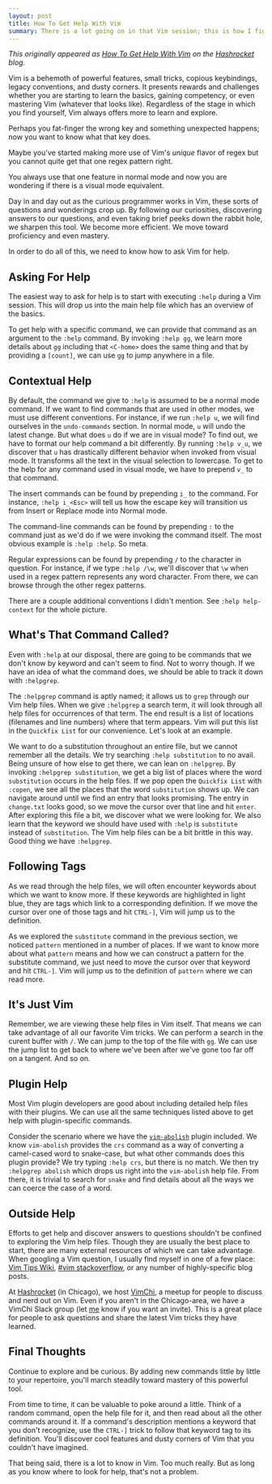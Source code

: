 ```yaml
---
layout: post
title: How To Get Help With Vim
summary: There is a lot going on in that Vim session; this is how I figure it all out
---
```


_This originally appeared as [How To Get Help With
Vim](https://hashrocket.com/blog/posts/how-to-get-help-with-vim)
on the [Hashrocket](https://hashrocket.com) blog._

Vim is a behemoth of powerful features, small tricks, copious keybindings,
legacy conventions, and dusty corners. It presents rewards and challenges
whether you are starting to learn the basics, gaining competency, or even
mastering Vim (whatever that looks like). Regardless of the stage in which
you find yourself, Vim always offers more to learn and explore.

Perhaps you fat-finger the wrong key and something unexpected happens; now you want to know what that key does.

Maybe you've started making more use of Vim's *unique* flavor of regex but you cannot quite get that one regex pattern right.

You always use that one feature in normal mode and now you are wondering if there is a visual mode equivalent.

Day in and day out as the curious programmer works in Vim, these sorts of questions and wonderings crop up. By following our curiosities, discovering answers to our questions, and even taking brief peeks down the rabbit hole, we sharpen this tool. We become more efficient. We move toward proficiency and even mastery.

In order to do all of this, we need to know how to ask Vim for help.

## Asking For Help

The easiest way to ask for help is to start with executing `:help` during a Vim session. This will drop us into the main help file which has an overview of the basics.

To get help with a specific command, we can provide that command as an argument to the `:help` command. By invoking `:help gg`, we learn more details about `gg` including that `<C-home>` does the same thing and that by providing a `[count]`, we can use `gg` to jump anywhere in a file.

## Contextual Help

By default, the command we give to `:help` is assumed to be a normal mode command. If we want to find commands that are used in other modes, we must use different conventions. For instance, if we run `:help u`, we will find ourselves in the `undo-commands` section. In normal mode, `u` will undo the latest change. But what does `u` do if we are in visual mode? To find out, we have to format our help command a bit differently. By running `:help v_u`, we discover that `u` has drastically different behavior when invoked from visual mode. It transforms all the text in the visual selection to lowercase. To get to the help for any command used in visual mode, we have to prepend `v_` to that command.

The insert commands can be found by prepending `i_` to the command. For instance, `:help i_<Esc>` will tell us how the escape key will transition us from Insert or Replace mode into Normal mode.

The command-line commands can be found by prepending `:` to the command just as we'd do if we were invoking the command itself. The most obvious example is `:help :help`. So meta.

Regular expressions can be found by prepending `/` to the character in question. For instance, if we type `:help /\w`, we'll discover that `\w` when used in a regex pattern represents any word character. From there, we can browse through the other regex patterns.

There are a couple additional conventions I didn't mention. See `:help help-context` for the whole picture.

## What's That Command Called?

Even with `:help` at our disposal, there are going to be commands that we don't know by keyword and can't seem to find. Not to worry though. If we have an idea of what the command does, we should be able to track it down with `:helpgrep`.

The `:helpgrep` command is aptly named; it allows us to `grep` through our Vim help files. When we give `:helpgrep` a search term, it will look through all help files for occurrences of that term. The end result is a list of locations (filenames and line numbers) where that term appears. Vim will put this list in the `Quickfix List` for our convenience. Let's look at an example.

We want to do a substitution throughout an entire file, but we cannot remember all the details. We try searching `:help substitution` to no avail. Being unsure of how else to get there, we can lean on `:helpgrep`. By invoking `:helpgrep substitution`, we get a big list of places where the word `substitution` occurs in the help files. If we pop open the `Quickfix List` with `:copen`, we see all the places that the word `substitution` shows up. We can navigate around until we find an entry that looks promising. The entry in `change.txt` looks good, so we move the cursor over that line and hit `enter`. After exploring this file a bit, we discover what we were looking for. We also learn that the keyword we should have used with `:help` is `substitute` instead of `substitution`. The Vim help files can be a bit brittle in this way. Good thing we have `:helpgrep`.

## Following Tags

As we read through the help files, we will often encounter keywords about which we want to know more. If these keywords are highlighted in light blue, they are tags which link to a corresponding definition. If we move the cursor over one of those tags and hit `CTRL-]`, Vim will jump us to the definition.

As we explored the `substitute` command in the previous section, we noticed `pattern` mentioned in a number of places. If we want to know more about what `pattern` means and how we can construct a pattern for the substitute command, we just need to move the cursor over that keyword and hit `CTRL-]`. Vim will jump us to the definition of `pattern` where we can read more.

## It's Just Vim

Remember, we are viewing these help files in Vim itself. That means we can take advantage of all our favorite Vim tricks. We can perform a search in the curent buffer with `/`. We can jump to the top of the file with `gg`. We can use the jump list to get back to where we've been after we've gone too far off on a tangent. And so on.

## Plugin Help

Most Vim plugin developers are good about including detailed help files with their plugins. We can use all the same techniques listed above to get help with plugin-specific commands.

Consider the scenario where we have the [`vim-abolish`](https://github.com/tpope/vim-abolish) plugin included. We know `vim-abolish` provides the `crs` command as a way of converting a camel-cased word to snake-case, but what other commands does this plugin provide? We try typing `:help crs`, but there is no match. We then try `:helpgrep abolish` which drops us right into the `vim-abolish` help file. From there, it is trivial to search for `snake` and find details about all the ways we can coerce the case of a word.

## Outside Help

Efforts to get help and discover answers to questions shouldn't be confined to exploring the Vim help files. Though they are usually the best place to start, there are many external resources of which we can take advantage. When googling a Vim question, I usually find myself in one of a few place: [Vim Tips Wiki](http://vim.wikia.com/wiki/Vim_Tips_Wiki), [#vim stackoverflow](http://stackoverflow.com/questions/tagged/vim), or any number of highly-specific blog posts.

At [Hashrocket](http://hashrocket.com/) (in Chicago), we host [VimChi](http://vimchi.com/), a meetup for people to discuss and nerd out on Vim. Even if you aren't in the Chicago-area, we have a VimChi Slack group (let [me](https://twitter.com/jbrancha) know if you want an invite). This is a great place for people to ask questions and share the latest Vim tricks they have learned.

## Final Thoughts

Continue to explore and be curious. By adding new commands little by little to your repertoire, you'll march steadily toward mastery of this powerful tool.

From time to time, it can be valuable to poke around a little. Think of a random command, open the help file for it, and then read about all the other commands around it. If a command's description mentions a keyword that you don't recognize, use the `CTRL-]` trick to follow that keyword tag to its definition. You'll discover cool features and dusty corners of Vim that you couldn't have imagined.

That being said, there is a lot to know in Vim. Too much really. But as long as you know where to look for help, that's not a problem.
